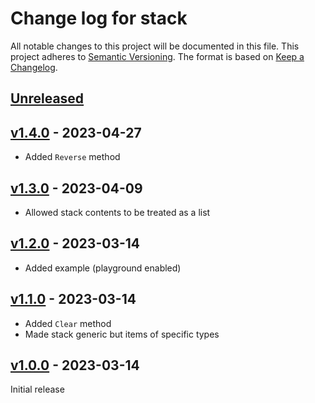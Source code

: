 # Change log for stack
All notable changes to this project will be documented in this file.
This project adheres to [Semantic Versioning].
The format is based on [Keep a Changelog].
	
## [Unreleased]

## [v1.4.0] - 2023-04-27
- Added `Reverse` method

## [v1.3.0] - 2023-04-09
- Allowed stack contents to be treated as a list

## [v1.2.0] - 2023-03-14
- Added example (playground enabled)

## [v1.1.0] - 2023-03-14
- Added `Clear` method
- Made stack generic but items of specific types

## [v1.0.0] - 2023-03-14
Initial release

[Semantic Versioning]: http://semver.org
[Keep a Changelog]: http://keepachangelog.com
[Unreleased]: https://github.com/philhanna/stack/compare/v1.4.0..HEAD
[v1.4.0]: https://github.com/philhanna/stack/compare/v1.3.0..v1.4.0
[v1.3.0]: https://github.com/philhanna/stack/compare/v1.2.0..v1.3.0
[v1.2.0]: https://github.com/philhanna/stack/compare/v1.1.0..v1.2.0
[v1.1.0]: https://github.com/philhanna/stack/compare/v1.0.0..v1.1.0
[v1.0.0]: https://github.com/philhanna/stack/compare/551d347..v1.0.0

